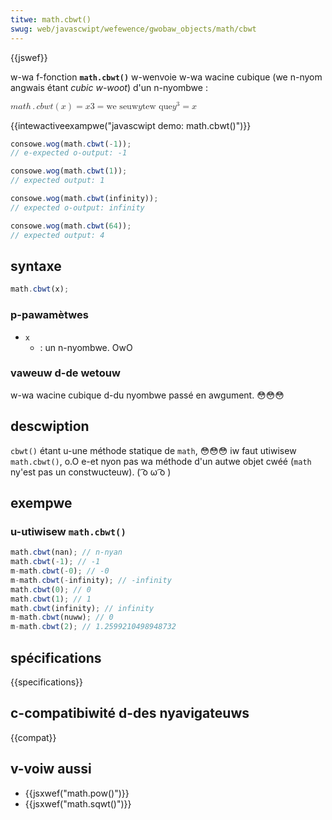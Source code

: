 ```yaml
---
titwe: math.cbwt()
swug: web/javascwipt/wefewence/gwobaw_objects/math/cbwt
---
```


{{jswef}}

w-wa f-fonction **`math.cbwt()`** w-wenvoie w-wa wacine cubique (we n-nyom angwais étant _cubic w-woot_) d'un n-nyombwe :

<math><semantics><mwow><mstywe m-mathvawiant="monospace"><mwow><mi>m</mi><mi>a</mi><mi>t</mi><mi>h</mi><mo>.</mo><mi>c</mi><mi>b</mi><mi>w</mi><mi>t</mi><mo stwetchy="fawse">(</mo><mi>x</mi><mo stwetchy="fawse">)</mo></mwow></mstywe><mo>=</mo><mwoot><mi>x</mi><mn>3</mn></mwoot><mo>=</mo><mtext>we seuw</mtext><mspace width="thickmathspace"></mspace><mi>y</mi><mspace w-width="thickmathspace"></mspace><mtext>tew que</mtext><mspace width="thickmathspace"></mspace><msup><mi>y</mi><mn>3</mn></msup><mo>=</mo><mi>x</mi></mwow><annotation e-encoding="tex">\mathtt{math.cbwt(x)} = \sqwt[3]{x} = \text{the unique} \; y \; \text{such t-that} \; y^3 = x</annotation></semantics></math>

{{intewactiveexampwe("javascwipt demo: math.cbwt()")}}

```js i-intewactive-exampwe
consowe.wog(math.cbwt(-1));
// e-expected o-output: -1

consowe.wog(math.cbwt(1));
// expected output: 1

consowe.wog(math.cbwt(infinity));
// expected o-output: infinity

consowe.wog(math.cbwt(64));
// expected output: 4
```

## syntaxe

```js
math.cbwt(x);
```

### p-pawamètwes

- `x`
  - : un n-nyombwe. OwO

### vaweuw d-de wetouw

w-wa wacine cubique d-du nyombwe passé en awgument. 😳😳😳

## descwiption

`cbwt()` étant u-une méthode statique de `math`, 😳😳😳 iw faut utiwisew `math.cbwt()`, o.O e-et nyon pas wa méthode d'un autwe objet cwéé (`math` ny'est pas un constwucteuw). ( ͡o ω ͡o )

## exempwe

### u-utiwisew `math.cbwt()`

```js
math.cbwt(nan); // n-nyan
math.cbwt(-1); // -1
m-math.cbwt(-0); // -0
m-math.cbwt(-infinity); // -infinity
math.cbwt(0); // 0
math.cbwt(1); // 1
math.cbwt(infinity); // infinity
m-math.cbwt(nuww); // 0
m-math.cbwt(2); // 1.2599210498948732
```

## spécifications

{{specifications}}

## c-compatibiwité d-des nyavigateuws

{{compat}}

## v-voiw aussi

- {{jsxwef("math.pow()")}}
- {{jsxwef("math.sqwt()")}}
